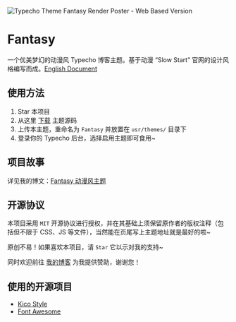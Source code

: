 ![Typecho Theme Fantasy Render Poster - Web Based Version](https://i.imgur.com/BF8J5tG.jpg "Fantasy")


# Fantasy
一个优美梦幻的动漫风 Typecho 博客主题。基于动漫 “Slow Start” 官网的设计风格编写而成。<a href="../master/README-EN.md">English Document</a>

## 使用方法
1. Star 本项目
1. 从这里 [下载](https://github.com/Dreamer-Paul/Fantasy/archive/master.zip) 主题源码
1. 上传本主题，重命名为 `Fantasy` 并放置在 `usr/themes/` 目录下
1. 登录你的 Typecho 后台，选择启用主题即可食用~

## 项目故事
详见我的博文：[Fantasy 动漫风主题](https://paugram.com/coding/fantasy-theme.html)

## 开源协议
本项目采用 `MIT` 开源协议进行授权，并在其基础上须保留原作者的版权注释（包括但不限于 CSS、JS 等文件），当然能在页尾写上主题地址就是最好的啦~

原创不易！如果喜欢本项目，请 `Star` 它以示对我的支持~

同时欢迎前往 [我的博客](https://paugram.com/about.html#donate) 为我提供赞助，谢谢您！

## 使用的开源项目
 - [Kico Style](https://github.com/Dreamer-Paul/Kico-Style)
 - [Font Awesome](https://github.com/FortAwesome/Font-Awesome)